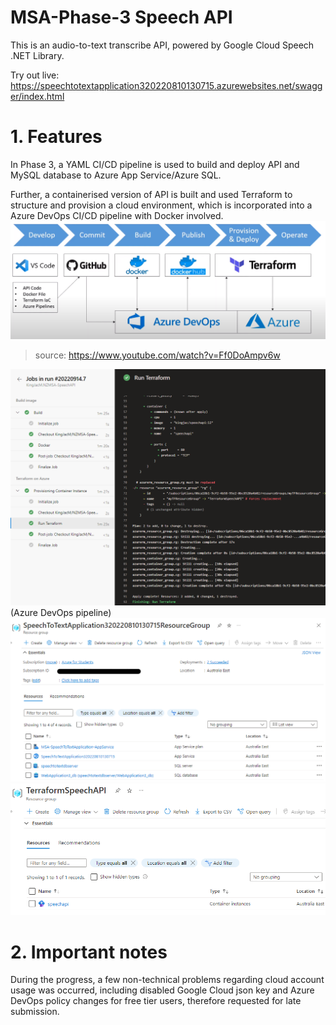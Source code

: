 # MSA-Phase-3 Speech API

This is an audio-to-text transcribe API, powered by Google Cloud Speech .NET Library.

Try out live: https://speechtotextapplication320220810130715.azurewebsites.net/swagger/index.html

# 1. Features
In Phase 3, a YAML CI/CD pipeline is used to build and deploy API and  MySQL database to Azure App Service/Azure SQL.

Further, a containerised version of API is built and used Terraform to structure and provision a cloud environment, which is incorporated into a Azure DevOps CI/CD pipeline with Docker involved.
<img src="./diagram.png">
> source: https://www.youtube.com/watch?v=Ff0DoAmpv6w


<img src="./screenshot.png">
(Azure DevOps pipeline)
<img src="./screenshot2.png">
<img src="./screeshot3.png">

# 2. Important notes

During the progress, a few non-technical problems regarding cloud account usage was occurred, including disabled Google Cloud json key and Azure DevOps policy changes for free tier users, therefore requested for late submission.
